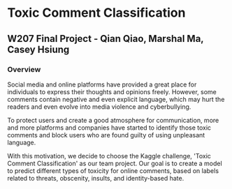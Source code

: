 <h1>Toxic Comment Classification</h1>

<h2>W207 Final Project - Qian Qiao, Marshal Ma, Casey Hsiung</h2>

<h3>Overview</h3>

<p>
Social media and online platforms have provided a great place for individuals to express their thoughts and opinions freely. However, some comments contain negative and even explicit language, which may hurt the readers and even evolve into media violence and cyberbullying.
</p>

<p>
To protect users and create a good atmosphere for communication, more and more platforms and companies have started to identify those toxic comments and block users who are found guilty of using unpleasant language.
</p>

With this motivation, we decide to choose the Kaggle challenge, 'Toxic Comment Classification' as our team project. Our goal is to create a model to predict different types of toxicity for online comments, based on labels related to threats, obscenity, insults, and identity-based hate.
</p>